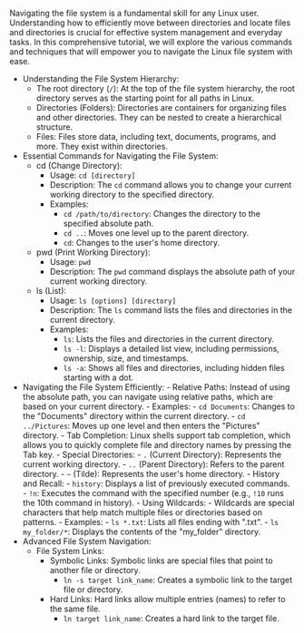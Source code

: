 Navigating the file system is a fundamental skill for any Linux user. Understanding how to efficiently move between directories and locate files and directories is crucial for effective system management and everyday tasks. In this comprehensive tutorial, we will explore the various commands and techniques that will empower you to navigate the Linux file system with ease.

- Understanding the File System Hierarchy:
    - The root directory (`/`): At the top of the file system hierarchy, the root directory serves as the starting point for all paths in Linux.
    - Directories (Folders): Directories are containers for organizing files and other directories. They can be nested to create a hierarchical structure.
    - Files: Files store data, including text, documents, programs, and more. They exist within directories.
- Essential Commands for Navigating the File System:
    - cd (Change Directory):
        - Usage: `cd [directory]`
        - Description: The `cd` command allows you to change your current working directory to the specified directory.
        - Examples:
            - `cd /path/to/directory`: Changes the directory to the specified absolute path.
            - `cd ..`: Moves one level up to the parent directory.
          - `cd`: Changes to the user's home directory.
   - pwd (Print Working Directory):
      - Usage: `pwd`
      - Description: The `pwd` command displays the absolute path of your current working directory.
   - ls (List):
        - Usage: `ls [options] [directory]`
        - Description: The `ls` command lists the files and directories in the current directory.
        - Examples:
            - `ls`: Lists the files and directories in the current directory.
            - `ls -l`: Displays a detailed list view, including permissions, ownership, size, and timestamps.
            - `ls -a`: Shows all files and directories, including hidden files starting with a dot.
- Navigating the File System Efficiently:
      - Relative Paths: Instead of using the absolute path, you can navigate using relative paths, which are based on your current directory.
      - Examples:
          - `cd Documents`: Changes to the "Documents" directory within the current directory.
          - `cd ../Pictures`: Moves up one level and then enters the "Pictures" directory.
      - Tab Completion: Linux shells support tab completion, which allows you to quickly complete file and directory names by pressing the Tab key.
      - Special Directories:
      - `.` (Current Directory): Represents the current working directory.
      - `..` (Parent Directory): Refers to the parent directory.
      - `~` (Tilde): Represents the user's home directory.
      - History and Recall:
      - `history`: Displays a list of previously executed commands.
      - `!n`: Executes the command with the specified number (e.g., `!10` runs the 10th command in history).
      - Using Wildcards:
      - Wildcards are special characters that help match multiple files or directories based on patterns.
      - Examples:
        - `ls *.txt`: Lists all files ending with ".txt".
        - `ls my_folder/*`: Displays the contents of the "my_folder" directory.
- Advanced File System Navigation:
   - File System Links:
     - Symbolic Links: Symbolic links are special files that point to another file or directory.
       - `ln -s target link_name`: Creates a symbolic link to the target file or directory.
     - Hard Links: Hard links allow multiple entries (names) to refer to the same file.
       - `ln target link_name`: Creates a hard link to the target file.
